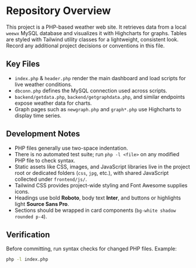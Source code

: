 # Repository Overview

This project is a PHP-based weather web site. It retrieves data from a local `weewx` MySQL database and visualizes it with Highcharts for graphs. Tables are styled with Tailwind utility classes for a lightweight, consistent look.
Record any additional project decisions or conventions in this file.

## Key Files
- `index.php` & `header.php` render the main dashboard and load scripts for live weather conditions.
- `dbconn.php` defines the MySQL connection used across scripts.
- `backend/getdata.php`, `backend/getgraphdata.php`, and similar endpoints expose weather data for charts.
- Graph pages such as `newgraph.php` and `graph*.php` use Highcharts to display time series.

## Development Notes
- PHP files generally use two-space indentation.
- There is no automated test suite; run `php -l <file>` on any modified PHP file to check syntax.
- Static assets like CSS, images, and JavaScript libraries live in the project root or dedicated folders (`css`, `jpg`, etc.), with shared JavaScript collected under `frontend/js/`.
- Tailwind CSS provides project-wide styling and Font Awesome supplies icons.
- Headings use bold **Roboto**, body text **Inter**, and buttons or highlights light **Source Sans Pro**.
- Sections should be wrapped in card components (`bg-white shadow rounded p-4`).

## Verification
Before committing, run syntax checks for changed PHP files. Example:
```bash
php -l index.php
```
